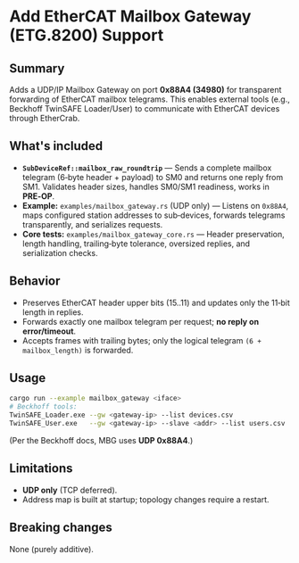 # Add EtherCAT Mailbox Gateway (ETG.8200) Support

## Summary
Adds a UDP/IP Mailbox Gateway on port **0x88A4 (34980)** for transparent forwarding of EtherCAT mailbox telegrams. This enables external tools (e.g., Beckhoff TwinSAFE Loader/User) to communicate with EtherCAT devices through EtherCrab.

## What's included
- **`SubDeviceRef::mailbox_raw_roundtrip`** — Sends a complete mailbox telegram (6‑byte header + payload) to SM0 and returns one reply from SM1. Validates header sizes, handles SM0/SM1 readiness, works in **PRE‑OP**.
- **Example:** `examples/mailbox_gateway.rs` (UDP only) — Listens on `0x88A4`, maps configured station addresses to sub‑devices, forwards telegrams transparently, and serializes requests.
- **Core tests:** `examples/mailbox_gateway_core.rs` — Header preservation, length handling, trailing‑byte tolerance, oversized replies, and serialization checks.

## Behavior
- Preserves EtherCAT header upper bits (15..11) and updates only the 11‑bit length in replies.
- Forwards exactly one mailbox telegram per request; **no reply on error/timeout**.
- Accepts frames with trailing bytes; only the logical telegram `(6 + mailbox_length)` is forwarded.

## Usage
```bash
cargo run --example mailbox_gateway <iface>
# Beckhoff tools:
TwinSAFE_Loader.exe --gw <gateway-ip> --list devices.csv
TwinSAFE_User.exe   --gw <gateway-ip> --slave <addr> --list users.csv
```

(Per the Beckhoff docs, MBG uses **UDP 0x88A4**.)

## Limitations

- **UDP only** (TCP deferred).
- Address map is built at startup; topology changes require a restart.

## Breaking changes

None (purely additive).